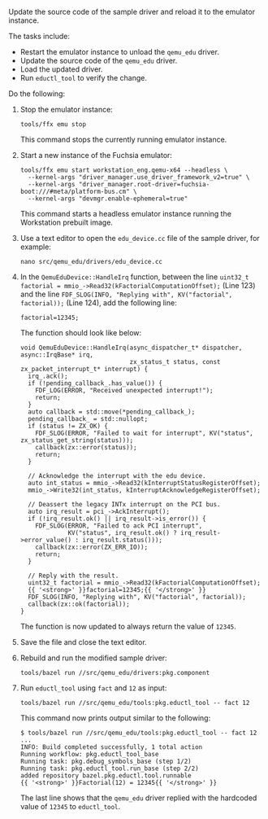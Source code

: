 Update the source code of the sample driver and reload it to the emulator
instance.

The tasks include:

*   Restart the emulator instance to unload the `qemu_edu` driver.
*   Update the source code of the `qemu_edu` driver.
*   Load the updated driver.
*   Run `eductl_tool` to verify the change.

Do the following:

1. Stop the emulator instance:

   ```posix-terminal
   tools/ffx emu stop
   ```

   This command stops the currently running emulator instance.

1. Start a new instance of the Fuchsia emulator:

   ```posix-terminal
   tools/ffx emu start workstation_eng.qemu-x64 --headless \
     --kernel-args "driver_manager.use_driver_framework_v2=true" \
     --kernel-args "driver_manager.root-driver=fuchsia-boot:///#meta/platform-bus.cm" \
     --kernel-args "devmgr.enable-ephemeral=true"
   ```

   This command starts a headless emulator instance running the Workstation
   prebuilt image.

1. Use a text editor to open the `edu_device.cc` file of the sample driver, for example:

   ```posix-terminal
   nano src/qemu_edu/drivers/edu_device.cc
   ```

1. In the `QemuEduDevice::HandleIrq` function,
   between the line `uint32_t factorial = mmio_->Read32(kFactorialComputationOffset);`
   (Line 123) and the line `FDF_SLOG(INFO, "Replying with", KV("factorial", factorial));`
   (Line 124), add the following line:

   ```
   factorial=12345;
   ```

   The function should look like below:

   ```none {:.devsite-disable-click-to-copy}
   void QemuEduDevice::HandleIrq(async_dispatcher_t* dispatcher, async::IrqBase* irq,
                                 zx_status_t status, const zx_packet_interrupt_t* interrupt) {
     irq_.ack();
     if (!pending_callback_.has_value()) {
       FDF_LOG(ERROR, "Received unexpected interrupt!");
       return;
     }
     auto callback = std::move(*pending_callback_);
     pending_callback_ = std::nullopt;
     if (status != ZX_OK) {
       FDF_SLOG(ERROR, "Failed to wait for interrupt", KV("status", zx_status_get_string(status)));
       callback(zx::error(status));
       return;
     }

     // Acknowledge the interrupt with the edu device.
     auto int_status = mmio_->Read32(kInterruptStatusRegisterOffset);
     mmio_->Write32(int_status, kInterruptAcknowledgeRegisterOffset);

     // Deassert the legacy INTx interrupt on the PCI bus.
     auto irq_result = pci_->AckInterrupt();
     if (!irq_result.ok() || irq_result->is_error()) {
       FDF_SLOG(ERROR, "Failed to ack PCI interrupt",
                KV("status", irq_result.ok() ? irq_result->error_value() : irq_result.status()));
       callback(zx::error(ZX_ERR_IO));
       return;
     }

     // Reply with the result.
     uint32_t factorial = mmio_->Read32(kFactorialComputationOffset);
     {{ '<strong>' }}factorial=12345;{{ '</strong>' }}
     FDF_SLOG(INFO, "Replying with", KV("factorial", factorial));
     callback(zx::ok(factorial));
   }
   ```

   The function is now updated to always return the value of `12345`.

1. Save the file and close the text editor.

1. Rebuild and run the modified sample driver:

   ```posix-terminal
   tools/bazel run //src/qemu_edu/drivers:pkg.component
   ```

1. Run `eductl_tool` using `fact` and `12` as input:

   ```posix-terminal
   tools/bazel run //src/qemu_edu/tools:pkg.eductl_tool -- fact 12
   ```

   This command now prints output similar to the following:

   ```none {:.devsite-disable-click-to-copy}
   $ tools/bazel run //src/qemu_edu/tools:pkg.eductl_tool -- fact 12
   ...
   INFO: Build completed successfully, 1 total action
   Running workflow: pkg.eductl_tool_base
   Running task: pkg.debug_symbols_base (step 1/2)
   Running task: pkg.eductl_tool.run_base (step 2/2)
   added repository bazel.pkg.eductl.tool.runnable
   {{ '<strong>' }}Factorial(12) = 12345{{ '</strong>' }}
   ```

   The last line shows that the `qemu_edu` driver replied with the
   hardcoded value of `12345` to `eductl_tool`.

